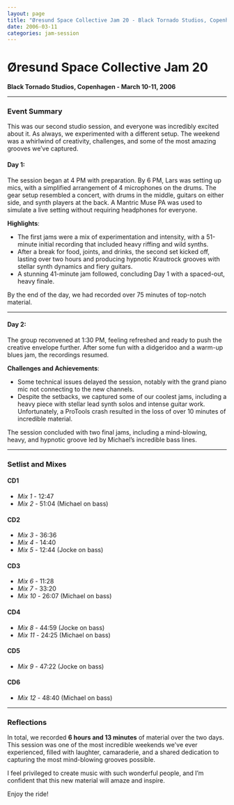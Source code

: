 ```yaml
---
layout: page
title: "Øresund Space Collective Jam 20 - Black Tornado Studios, Copenhagen"
date: 2006-03-11
categories: jam-session
---
```


# Øresund Space Collective Jam 20  
**Black Tornado Studios, Copenhagen - March 10-11, 2006**

---

### Event Summary  

This was our second studio session, and everyone was incredibly excited about it. As always, we experimented with a different setup. The weekend was a whirlwind of creativity, challenges, and some of the most amazing grooves we’ve captured.  

#### Day 1:  
The session began at 4 PM with preparation. By 6 PM, Lars was setting up mics, with a simplified arrangement of 4 microphones on the drums. The gear setup resembled a concert, with drums in the middle, guitars on either side, and synth players at the back. A Mantric Muse PA was used to simulate a live setting without requiring headphones for everyone.  

**Highlights**:  
- The first jams were a mix of experimentation and intensity, with a 51-minute initial recording that included heavy riffing and wild synths.  
- After a break for food, joints, and drinks, the second set kicked off, lasting over two hours and producing hypnotic Krautrock grooves with stellar synth dynamics and fiery guitars.  
- A stunning 41-minute jam followed, concluding Day 1 with a spaced-out, heavy finale.

By the end of the day, we had recorded over 75 minutes of top-notch material.  

---

#### Day 2:  
The group reconvened at 1:30 PM, feeling refreshed and ready to push the creative envelope further. After some fun with a didgeridoo and a warm-up blues jam, the recordings resumed.  

**Challenges and Achievements**:  
- Some technical issues delayed the session, notably with the grand piano mic not connecting to the new channels.  
- Despite the setbacks, we captured some of our coolest jams, including a heavy piece with stellar lead synth solos and intense guitar work. Unfortunately, a ProTools crash resulted in the loss of over 10 minutes of incredible material.  

The session concluded with two final jams, including a mind-blowing, heavy, and hypnotic groove led by Michael’s incredible bass lines.  

---

### Setlist and Mixes  

#### **CD1**  
- *Mix 1* - 12:47  
- *Mix 2* - 51:04 (Michael on bass)  

#### **CD2**  
- *Mix 3* - 36:36  
- *Mix 4* - 14:40  
- *Mix 5* - 12:44 (Jocke on bass)  

#### **CD3**  
- *Mix 6* - 11:28  
- *Mix 7* - 33:20  
- *Mix 10* - 26:07 (Michael on bass)  

#### **CD4**  
- *Mix 8* - 44:59 (Jocke on bass)  
- *Mix 11* - 24:25 (Michael on bass)  

#### **CD5**  
- *Mix 9* - 47:22 (Jocke on bass)  

#### **CD6**  
- *Mix 12* - 48:40 (Michael on bass)  

---

### Reflections  

In total, we recorded **6 hours and 13 minutes** of material over the two days. This session was one of the most incredible weekends we've ever experienced, filled with laughter, camaraderie, and a shared dedication to capturing the most mind-blowing grooves possible.  

I feel privileged to create music with such wonderful people, and I’m confident that this new material will amaze and inspire.  

Enjoy the ride!  
